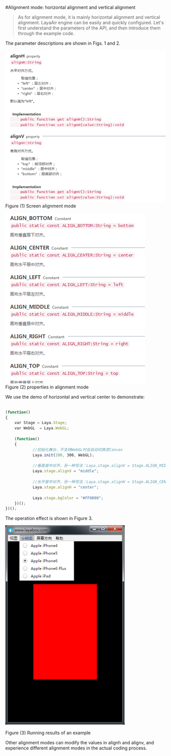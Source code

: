 #Alignment mode: horizontal alignment and vertical alignment

> As for alignment mode, it is mainly horizontal alignment and vertical alignment. LayaAir engine can be easily and quickly configured. Let's first understand the parameters of the API, and then introduce them through the example code.
>

The parameter descriptions are shown in Figs. 1 and 2.

​![image.png](img/1.png)<br/>
Figure (1) Screen alignment mode



​![blob.png](img/2.png)<br/>
Figure (2) properties in alignment mode



We use the demo of horizontal and vertical center to demonstrate:


```javascript

(function()
{
    var Stage = Laya.Stage;
    var WebGL  = Laya.WebGL;
  
    (function()
    {
            //初始化舞台，不支持WebGL时会自动切换至Canvas
            Laya.init(200, 300, WebGL);
        
            //垂直居中对齐，另一种写法：Laya.stage.alignV = Stage.ALIGN_MIDDLE
            Laya.stage.alignV = "middle";
              
            //水平居中对齐，另一种写法：Laya.stage.alignH = Stage.ALIGN_CENTER;
            Laya.stage.alignH = "center";
  
            Laya.stage.bgColor = "#FF0000";
    })();
})();
```


The operation effect is shown in Figure 3.

​![blob.png](img/3.png)<br/>

Figure (3) Running results of an example

Other alignment modes can modify the values in alignh and alignv, and experience different alignment modes in the actual coding process.
